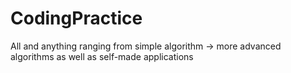 # CodingPractice

All and anything ranging from simple algorithm -> more advanced algorithms as well as self-made applications
